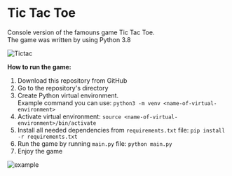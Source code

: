 # Tic Tac Toe

Console version of the famouns game Tic Tac Toe. <br />
The game was written by using Python 3.8

![Tictac](https://user-images.githubusercontent.com/88594733/128630981-f3f93990-1753-4029-b95e-ef852e690c7a.png)

**How to run the game:**

1. Download this repository from GitHub
2. Go to the repository's directory
3. Create Python virtual environment.  <br />
Example command you can use: `python3 -m venv <name-of-virtual-environment>`
4. Activate virtual environment: `source <name-of-virtual-environment>/bin/activate`
5. Install all needed dependencies from `requirements.txt` file: `pip install -r requirements.txt`
6. Run the game by running `main.py` file: `python main.py` 
7. Enjoy the game


![example](https://user-images.githubusercontent.com/88594733/128631223-f3bd6d36-ac47-49a2-a980-eaa0b4864a7b.png)
